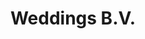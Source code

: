 ---
address: Goudsesingel 444
title: Weddings B.V.
city: ROTTERDAM
zip: 3011KN
country: Netherlands
lat: 51.924647
lng: 4.485518
phone: 031104119476
email: administratie@honeymoonshop.nl
url: http://www.weddings.nl
---
